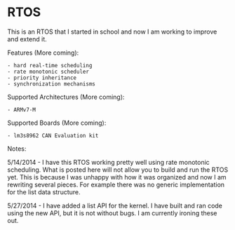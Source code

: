 RTOS
====

This is an RTOS that I started in school and now I am working to improve and extend it.

Features (More coming):
	
	- hard real-time scheduling
	- rate monotonic scheduler
	- priority inheritance 
	- synchronization mechanisms

Supported Architectures (More coming):
	
	- ARMv7-M

Supported Boards (More coming):

	- lm3s8962 CAN Evaluation kit

Notes:

5/14/2014 - 	I have this RTOS working pretty well using rate monotonic scheduling.
		What is posted here will not allow you to build and run the RTOS yet. 
		This is because I was unhappy with how it was organized and now I am
		rewriting several pieces. For example there was no generic implementation
		for the list data structure. 

5/27/2014 -	I have added a list API for the kernel. I have built and ran code using 
		the new API, but it is not without bugs. I am currently ironing these out.
